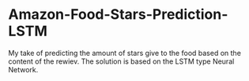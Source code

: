 # Amazon-Food-Stars-Prediction-LSTM
My take of predicting the amount of stars give to the food based on the content of the rewiev. The solution is based on the LSTM type Neural Network.
